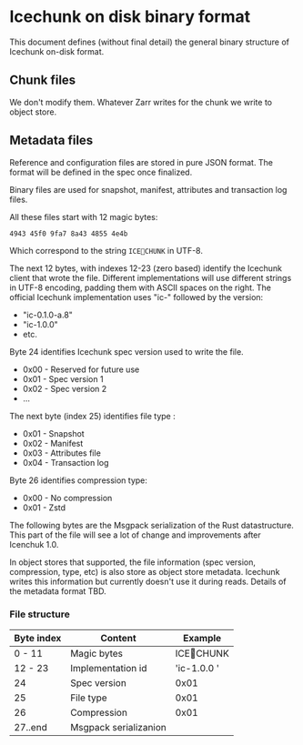 # Icechunk on disk binary format

This document defines (without final detail) the general binary structure of Icechunk on-disk format.

## Chunk files

We don't modify them. Whatever Zarr writes for the chunk we write to object store.

## Metadata files

Reference and configuration files are stored in pure JSON format. The format will be defined in the spec once finalized.

Binary files are used for snapshot, manifest, attributes and transaction log files.

All these files start with 12 magic bytes:

```hex
4943 45f0 9fa7 8a43 4855 4e4b
```

Which correspond to the string `ICE🧊CHUNK` in UTF-8.

The next 12 bytes, with indexes 12-23 (zero based) identify the Icechunk client that wrote the file.
Different implementations will use different strings in UTF-8 encoding, padding them with ASCII spaces on the right. The official Icechunk implementation uses "ic-" followed by the version:

* "ic-0.1.0-a.8"
* "ic-1.0.0"
* etc.

Byte 24 identifies Icechunk spec version used to write the file.

* 0x00 - Reserved for future use
* 0x01 - Spec version 1
* 0x02 - Spec version 2
* ...

The next byte (index 25) identifies file type :

* 0x01 - Snapshot
* 0x02 - Manifest
* 0x03 - Attributes file
* 0x04 - Transaction log

Byte 26 identifies compression type:

* 0x00 - No compression
* 0x01 - Zstd

The following bytes are the Msgpack serialization of the Rust datastructure. This part of the file will see a lot of change and improvements after Icenchuk 1.0.

In object stores that supported, the file information (spec version, compression, type, etc) is also store as object store metadata. Icechunk writes this information but currently doesn't use it during reads. Details of the metadata format TBD.

### File structure

| Byte index    | Content               | Example |
| ------------- | --------------- |--------- |
| 0 - 11        | Magic bytes           | ICE🧊CHUNK              |
| 12 - 23       | Implementation id     | 'ic-1.0.0    '          |
| 24            | Spec version          | 0x01                    |
| 25            | File type             | 0x01                    |
| 26            | Compression           | 0x01                    |
| 27..end       | Msgpack serializanion |                         |
